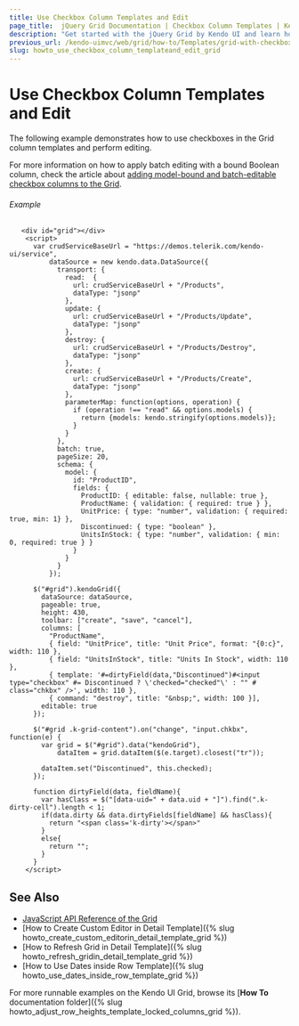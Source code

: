 ```yaml
---
title: Use Checkbox Column Templates and Edit
page_title:  jQuery Grid Documentation | Checkbox Column Templates | Kendo UI
description: "Get started with the jQuery Grid by Kendo UI and learn how to use checkbox column templates and perform editing."
previous_url: /kendo-uimvc/web/grid/how-to/Templates/grid-with-checkbox-column
slug: howto_use_checkbox_column_templateand_edit_grid
---
```


# Use Checkbox Column Templates and Edit

The following example demonstrates how to use checkboxes in the Grid column templates and perform editing.

For more information on how to apply batch editing with a bound Boolean column, check the article about [adding model-bound and batch-editable checkbox columns to the Grid](/knowledge-base/grid-bound-checkbox-editable-column).

###### Example

```dojo
   <div id="grid"></div>
    <script>
      var crudServiceBaseUrl = "https://demos.telerik.com/kendo-ui/service",
          dataSource = new kendo.data.DataSource({
            transport: {
              read:  {
                url: crudServiceBaseUrl + "/Products",
                dataType: "jsonp"
              },
              update: {
                url: crudServiceBaseUrl + "/Products/Update",
                dataType: "jsonp"
              },
              destroy: {
                url: crudServiceBaseUrl + "/Products/Destroy",
                dataType: "jsonp"
              },
              create: {
                url: crudServiceBaseUrl + "/Products/Create",
                dataType: "jsonp"
              },
              parameterMap: function(options, operation) {
                if (operation !== "read" && options.models) {
                  return {models: kendo.stringify(options.models)};
                }
              }
            },
            batch: true,
            pageSize: 20,
            schema: {
              model: {
                id: "ProductID",
                fields: {
                  ProductID: { editable: false, nullable: true },
                  ProductName: { validation: { required: true } },
                  UnitPrice: { type: "number", validation: { required: true, min: 1} },
                  Discontinued: { type: "boolean" },
                  UnitsInStock: { type: "number", validation: { min: 0, required: true } }
                }
              }
            }
          });

      $("#grid").kendoGrid({
        dataSource: dataSource,
        pageable: true,
        height: 430,
        toolbar: ["create", "save", "cancel"],
        columns: [
          "ProductName",
          { field: "UnitPrice", title: "Unit Price", format: "{0:c}", width: 110 },
          { field: "UnitsInStock", title: "Units In Stock", width: 110 },
          { template: '#=dirtyField(data,"Discontinued")#<input type="checkbox" #= Discontinued ? \'checked="checked"\' : "" # class="chkbx" />', width: 110 },
          { command: "destroy", title: "&nbsp;", width: 100 }],
        editable: true
      });

      $("#grid .k-grid-content").on("change", "input.chkbx", function(e) {
        var grid = $("#grid").data("kendoGrid"),
            dataItem = grid.dataItem($(e.target).closest("tr"));

        dataItem.set("Discontinued", this.checked);
      });

      function dirtyField(data, fieldName){
        var hasClass = $("[data-uid=" + data.uid + "]").find(".k-dirty-cell").length < 1;
        if(data.dirty && data.dirtyFields[fieldName] && hasClass){
          return "<span class='k-dirty'></span>"
        }
        else{
          return "";
        }
      }
    </script>
```

## See Also

* [JavaScript API Reference of the Grid](/api/javascript/ui/grid)
* [How to Create Custom Editor in Detail Template]({% slug howto_create_custom_editorin_detail_template_grid %})
* [How to Refresh Grid in Detail Template]({% slug howto_refresh_gridin_detail_template_grid %})
* [How to Use Dates inside Row Template]({% slug howto_use_dates_inside_row_template_grid %})

For more runnable examples on the Kendo UI Grid, browse its [**How To** documentation folder]({% slug howto_adjust_row_heights_template_locked_columns_grid %}).
